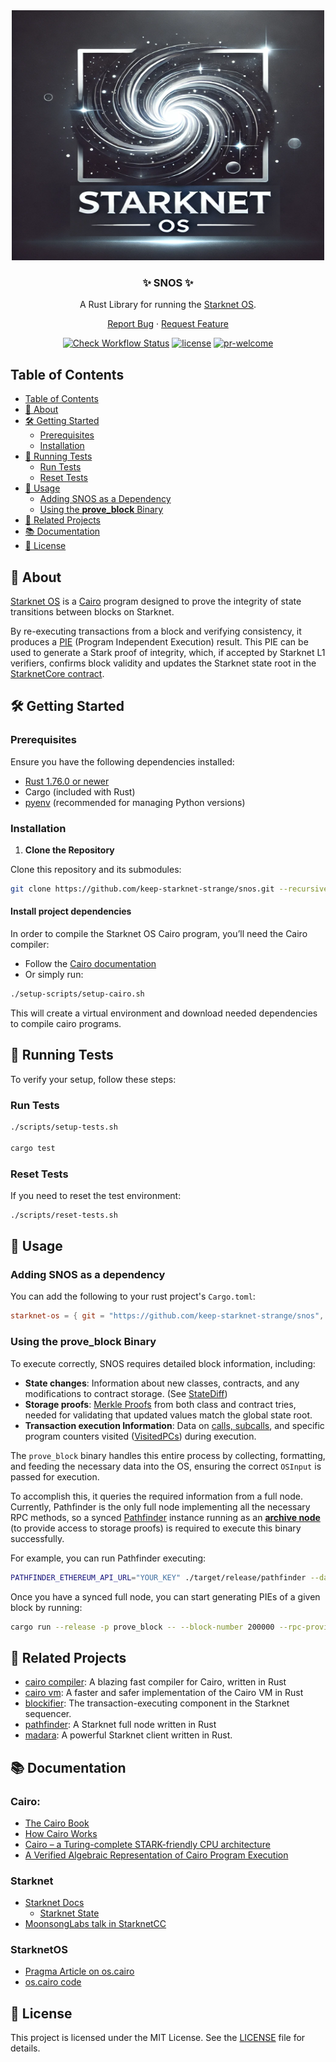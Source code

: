 <div align="center">
  <img src="./docs/images/SNOS.png" height="400" width="500">
  
  ### ✨ SNOS ✨
  
  A Rust Library for running the [Starknet OS](https://github.com/starkware-libs/cairo-lang/blob/master/src/starkware/starknet/core/os/os.cairo).

  [Report Bug](https://github.com/keep-starknet-strange/snos/issues/new?assignees=&labels=bug&projects=&template=bug_report.md&title=bug%3A+) · [Request Feature](https://github.com/keep-starknet-strange/snos/issues/new?labels=enhancement&title=feat%3A+)

  [![Check Workflow Status](https://github.com/keep-starknet-strange/snos/actions/workflows/check.yml/badge.svg)](https://github.com/keep-starknet-strange/snos/actions/workflows/check.yml)
[![license](https://img.shields.io/github/license/keep-starknet-strange/snos)](/LICENSE)
[![pr-welcome]](#-contributing)

[pr-welcome]: https://img.shields.io/static/v1?color=blue&label=PRs&style=flat&message=welcome

</div>

## Table of Contents
- [Table of Contents](#table-of-contents)
- [📖 About](#-about)
- [🛠️ Getting Started](#️-getting-started)
  - [Prerequisites](#prerequisites)
  - [Installation](#installation)
- [🧪 Running Tests](#-running-tests)
  - [Run Tests](#run-tests)
  - [Reset Tests](#reset-tests)
- [🚀 Usage](#-usage)
  - [Adding SNOS as a Dependency](#adding-snos-as-a-dependency)
  - [Using the **prove_block** Binary](#using-the-prove_block-binary)
- [🤝 Related Projects](#-related-projects)
- [📚 Documentation](#-documentation)
- [📜 License](#-license)


## 📖 About

[Starknet OS](https://github.com/starkware-libs/cairo-lang/blob/master/src/starkware/starknet/core/os/os.cairo) is a [Cairo](https://www.cairo-lang.org/) program designed to prove the integrity of state transitions between blocks on Starknet.

By re-executing transactions from a block and verifying consistency, it produces a [PIE](https://github.com/starkware-libs/cairo-lang/blob/a86e92bfde9c171c0856d7b46580c66e004922f3/src/starkware/cairo/lang/vm/cairo_pie.py#L219-L225) (Program Independent Execution) result. This PIE can be used to generate a Stark proof of integrity, which, if accepted by Starknet L1 verifiers, confirms block validity and updates the Starknet state root in the [StarknetCore contract](https://etherscan.io/address/0xc662c410c0ecf747543f5ba90660f6abebd9c8c4#code).

## 🛠️ Getting Started

### Prerequisites

Ensure you have the following dependencies installed:
- [Rust 1.76.0 or newer](https://www.rust-lang.org/tools/install)
- Cargo (included with Rust)
- [pyenv](https://github.com/pyenv/pyenv-installer?tab=readme-ov-file#install) (recommended for managing Python versions)

### Installation

1. **Clone the Repository**

Clone this repository and its submodules:
   ```bash
   git clone https://github.com/keep-starknet-strange/snos.git --recursive
  ``` 

#### Install project dependencies
In order to compile the Starknet OS Cairo program, you’ll need the Cairo compiler:

- Follow the [Cairo documentation](https://docs.cairo-lang.org/quickstart.html)
- Or simply run:
```bash
./setup-scripts/setup-cairo.sh
```

This will create a virtual environment and download needed dependencies to compile cairo programs.

## 🧪 Running Tests
To verify your setup, follow these steps:

### Run Tests

```bash
./scripts/setup-tests.sh

cargo test
```

### Reset Tests

If you need to reset the test environment:

```bash
./scripts/reset-tests.sh
```

##  🚀 Usage 
### Adding SNOS as a dependency

You can add the following to your rust project's `Cargo.toml`:

```toml
starknet-os = { git = "https://github.com/keep-starknet-strange/snos", rev = "662d1706f5855044e52ebf688a18dd80016c8700" }
```

### Using the **prove_block** Binary

To execute correctly, SNOS requires detailed block information, including:

- **State changes**: Information about new classes, contracts, and any modifications to contract storage. (See [StateDiff](https://github.com/xJonathanLEI/starknet-rs/blob/5c676a64031901b5a203168fd8ef8d6b40a5862f/starknet-core/src/types/codegen.rs#L1723-L1737))
- **Storage proofs**: [Merkle Proofs](https://www.quicknode.com/docs/starknet/pathfinder_getProof) from both class and contract tries, needed for validating that updated values match the global state root.
- **Transaction execution Information**: Data on [calls, subcalls](https://github.com/starkware-libs/sequencer/blob/7aa546acde88c94825992501662788e716db5fe0/crates/blockifier/src/transaction/objects.rs#L168-L183), and specific program counters visited ([VisitedPCs](https://github.com/starkware-libs/sequencer/blob/7aa546acde88c94825992501662788e716db5fe0/crates/blockifier/src/state/cached_state.rs#L34-L35)) during execution.

The `prove_block` binary handles this entire process by collecting, formatting, and feeding the necessary data into the OS, ensuring the correct `OSInput` is passed for execution.

To accomplish this, it queries the required information from a full node. Currently, Pathfinder is the only full node implementing all the necessary RPC methods, so a synced [Pathfinder](https://github.com/eqlabs/pathfinder) instance running as an [**archive node**](https://github.com/eqlabs/pathfinder?tab=readme-ov-file#state-trie-pruning) (to provide access to storage proofs) is required to execute this binary successfully.

For example, you can run Pathfinder executing:

```bash
PATHFINDER_ETHEREUM_API_URL="YOUR_KEY" ./target/release/pathfinder --data-directory /home/herman/pathfinder-data --http-rpc 0.0.0.0:9545 --storage.state-tries archive
```

Once you have a synced full node, you can start generating PIEs of a given block by running:

```bash
cargo run --release -p prove_block -- --block-number 200000 --rpc-provider http://0.0.0.0:9545
```

## 🤝 Related Projects

- [cairo compiler](https://github.com/starkware-libs/cairo): A blazing fast compiler for Cairo, written in Rust
- [cairo vm](https://github.com/lambdaclass/cairo-vm): A faster and safer implementation of the Cairo VM in Rust
- [blockifier](https://github.com/starkware-libs/sequencer/tree/7218aa1f7ca3fe21c0a2bede2570820939ffe069/crates/blockifier): The transaction-executing component in the Starknet sequencer.
- [pathfinder](https://github.com/eqlabs/pathfinder): A Starknet full node written in Rust
- [madara](https://github.com/madara-alliance/madara): A powerful Starknet client written in Rust.

## 📚 Documentation

### Cairo:
- [The Cairo Book](https://book.cairo-lang.org/)
- [How Cairo Works](https://docs.cairo-lang.org/how_cairo_works/index.html)
- [Cairo – a Turing-complete STARK-friendly CPU architecture](https://eprint.iacr.org/2021/1063)
- [A Verified Algebraic Representation of Cairo Program Execution](https://arxiv.org/pdf/2109.14534)

### Starknet
- [Starknet Docs](https://docs.starknet.io/)
  -  [Starknet State](https://docs.starknet.io/architecture-and-concepts/network-architecture/starknet-state/)
- [MoonsongLabs talk in StarknetCC](https://www.youtube.com/watch?v=xHc_pKXN9h8)

### StarknetOS
- [Pragma Article on os.cairo](https://hackmd.io/@pragma/ByP-iux1T)
- [os.cairo code](https://github.com/starkware-libs/cairo-lang/blob/master/src/starkware/starknet/core/os/os.cairo)


## 📜 License

This project is licensed under the MIT License. See the [LICENSE](./LICENSE) file for details.
